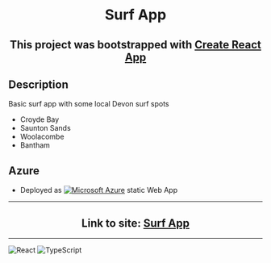 # <p align="center">Surf App</p>

<div align="center"><h2>This project was bootstrapped with <a href="https://github.com/facebook/create-react-app"> Create React App</a></h2></div>

## Description

Basic surf app with some local Devon surf spots

- Croyde Bay
- Saunton Sands
- Woolacombe
- Bantham

## Azure

- Deployed as  [![Microsoft Azure](https://custom-icon-badges.demolab.com/badge/Microsoft%20Azure-0089D6?logo=msazure&logoColor=white)](#)   static Web App

---

<div align="center"><h2>Link to site: <a href="https://thankful-grass-0cba85403.4.azurestaticapps.net/">Surf App</a></h2></div>
<!---
Link to site: [Surf App](https://thankful-grass-0cba85403.4.azurestaticapps.net/)
--->

----
![React](https://img.shields.io/badge/react-%2320232a.svg?style=for-the-badge&logo=react&logoColor=%2361DAFB) ![TypeScript](https://img.shields.io/badge/typescript-%23007ACC.svg?style=for-the-badge&logo=typescript&logoColor=white)